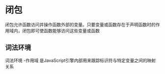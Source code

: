 # 闭包

闭包允许函数访问并操作函数外部的变量。只要变量或函数存在于声明函数时的作用域内，闭包即可使函数能够访问这些变量或函数

## 词法环境

词法环境 -作用域 是JavaScript引擎内部用来跟踪标识符与特定变量之间的映射关系 